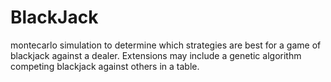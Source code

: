 # BlackJack
montecarlo simulation to determine which strategies are best for a game of blackjack against a dealer. Extensions may include a genetic algorithm competing blackjack against others in a table.
